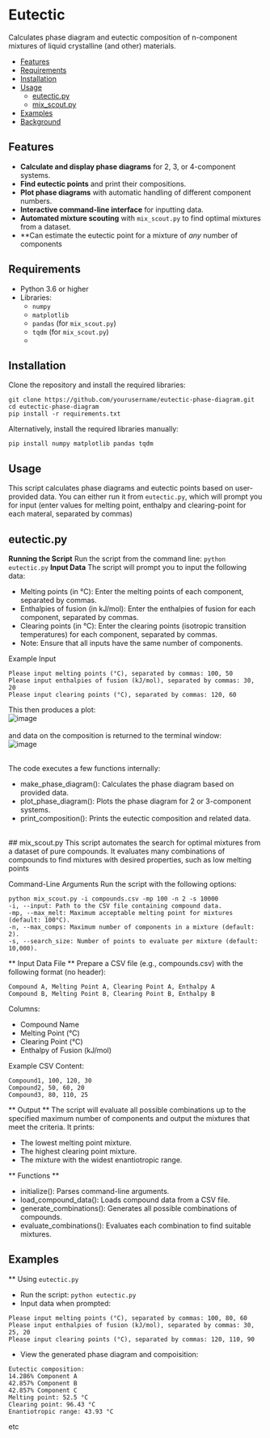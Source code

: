 # Eutectic
Calculates phase diagram and eutectic composition of n-component mixtures of liquid crystalline (and other) materials. 

- [Features](#features)
- [Requirements](#requirements)
- [Installation](#installation)
- [Usage](#usage)
  - [eutectic.py](#eutecticpy)
  - [mix_scout.py](#mix_scoutpy)
- [Examples](#examples)
- [Background](#background)

## Features
- **Calculate and display phase diagrams** for 2, 3, or 4-component systems.
- **Find eutectic points** and print their compositions.
- **Plot phase diagrams** with automatic handling of different component numbers.
- **Interactive command-line interface** for inputting data.
- **Automated mixture scouting** with `mix_scout.py` to find optimal mixtures from a dataset.
- **Can estimate the eutectic point for a mixture of _any_ number of components

## Requirements
- Python 3.6 or higher
- Libraries:
  - `numpy`
  - `matplotlib`
  - `pandas` (for `mix_scout.py`)
  - `tqdm` (for `mix_scout.py`)
  - 
## Installation
Clone the repository and install the required libraries:

```
git clone https://github.com/yourusername/eutectic-phase-diagram.git
cd eutectic-phase-diagram
pip install -r requirements.txt
```

Alternatively, install the required libraries manually:

```pip install numpy matplotlib pandas tqdm```

## Usage
This script calculates phase diagrams and eutectic points based on user-provided data. You can either run it from ```eutectic.py```, which will prompt you for input (enter values for melting point, enthalpy and clearing-point for each materal, separated by commas)
## eutectic.py
**Running the Script**
Run the script from the command line:
```python eutectic.py```
**Input Data**
The script will prompt you to input the following data:

* Melting points (in °C): Enter the melting points of each component, separated by commas.
* Enthalpies of fusion (in kJ/mol): Enter the enthalpies of fusion for each component, separated by commas.
* Clearing points (in °C): Enter the clearing points (isotropic transition temperatures) for each component, separated by commas.
* Note: Ensure that all inputs have the same number of components.

Example Input
```
Please input melting points (°C), separated by commas: 100, 50
Please input enthalpies of fusion (kJ/mol), separated by commas: 30, 20
Please input clearing points (°C), separated by commas: 120, 60
```
This then produces a plot:<br>
![image](https://github.com/user-attachments/assets/83f170a8-fa54-4751-9fcd-75693a06032a)<br><br>
and data on the composition is returned to the terminal window:<br>
![image](https://github.com/user-attachments/assets/8590faa4-ef2b-44be-b65f-b24881288aec)<br><br>

The code executes a few functions internally:<br>
* make_phase_diagram(): Calculates the phase diagram based on provided data.
* plot_phase_diagram(): Plots the phase diagram for 2 or 3-component systems.
* print_composition(): Prints the eutectic composition and related data.
<br>
## mix_scout.py
This script automates the search for optimal mixtures from a dataset of pure compounds. It evaluates many combinations of compounds to find mixtures with desired properties, such as low melting points

Command-Line Arguments
Run the script with the following options:

```
python mix_scout.py -i compounds.csv -mp 100 -n 2 -s 10000
-i, --input: Path to the CSV file containing compound data.
-mp, --max_melt: Maximum acceptable melting point for mixtures (default: 100°C).
-n, --max_comps: Maximum number of components in a mixture (default: 2).
-s, --search_size: Number of points to evaluate per mixture (default: 10,000).
```
** Input Data File **
Prepare a CSV file (e.g., compounds.csv) with the following format (no header):

```
Compound A, Melting Point A, Clearing Point A, Enthalpy A
Compound B, Melting Point B, Clearing Point B, Enthalpy B
```

Columns:
* Compound Name
* Melting Point (°C)
* Clearing Point (°C)
* Enthalpy of Fusion (kJ/mol)

Example CSV Content:
```
Compound1, 100, 120, 30
Compound2, 50, 60, 20
Compound3, 80, 110, 25
```
** Output **
The script will evaluate all possible combinations up to the specified maximum number of components and output the mixtures that meet the criteria. It prints:
* The lowest melting point mixture.
* The highest clearing point mixture.
* The mixture with the widest enantiotropic range.

** Functions **
* initialize(): Parses command-line arguments.
* load_compound_data(): Loads compound data from a CSV file.
* generate_combinations(): Generates all possible combinations of compounds.
* evaluate_combinations(): Evaluates each combination to find suitable mixtures.

## Examples
** Using ```eutectic.py```
* Run the script:
```python eutectic.py```
* Input data when prompted:
```
Please input melting points (°C), separated by commas: 100, 80, 60
Please input enthalpies of fusion (kJ/mol), separated by commas: 30, 25, 20
Please input clearing points (°C), separated by commas: 120, 110, 90
```
* View the generated phase diagram and compoisition:
```
Eutectic composition:
14.286% Component A
42.857% Component B
42.857% Component C
Melting point: 52.5 °C
Clearing point: 96.43 °C
Enantiotropic range: 43.93 °C
```
etc
